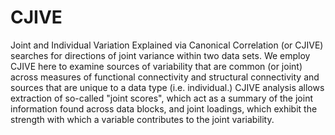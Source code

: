 # CJIVE

Joint and Individual Variation Explained via Canonical Correlation (or CJIVE) searches for directions of joint variance within two data sets. We employ CJIVE here to examine sources of variability that are common (or joint) across measures of functional connectivity and structural connectivity and sources that are unique to a data type (i.e. individual.) CJIVE analysis allows extraction of so-called "joint scores", which act as a summary of the joint information found across data blocks, and joint loadings, which exhibit the strength with which a variable contributes to the joint variability.
